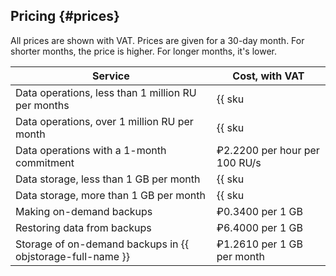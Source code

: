 ## Pricing {#prices}

All prices are shown with VAT. Prices are given for a 30-day month. For shorter months, the price is higher. For longer months, it's lower.

Service | Cost, with VAT
---------------------------------------------------------- | ------------------------------- 
Data operations, less than 1 million RU per months         | {{ sku|RUB|ydb.v1.serverless.requests|string }}
Data operations, over 1 million RU per month               | {{ sku|RUB|ydb.v1.serverless.requests|pricingRate.1|string }} per 1 million RU
Data operations with a 1-month commitment                  | ₽2.2200 per hour per 100 RU/s
Data storage, less than 1 GB per month                     | {{ sku|RUB|ydb.v1.serverless.storage|month|string }}
Data storage, more than 1 GB per month                     | {{ sku|RUB|ydb.cluster.v1.ssd|month|string }} per 1 GB per month
Making on-demand backups                                   | ₽0.3400 per 1 GB
Restoring data from backups                                | ₽6.4000 per 1 GB
Storage of on-demand backups in {{ objstorage-full-name }} | ₽1.2610 per 1 GB per month